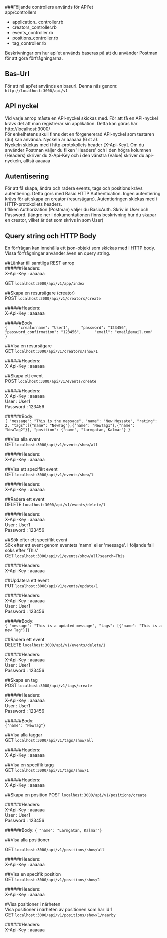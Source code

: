 ###Följande controllers används för API'et   
app/controllers    
  * application_ controller.rb
  * creators_controller.rb    
  * events_controller.rb    
  * positions_controller.rb    
  * tag_controller.rb
  
Beskrivningar om hur api'et används baseras på att du använder Postman för att göra förfrågningarna.       

  
## Bas-Url    
För att nå api'et används en basurl. Denna nås genom:    
  `http://localhost:3000/api/v1`

## API nyckel
Vid varje anrop måste en API-nyckel skickas med. För att få en API-nyckel krävs det att man registrerar sin applikation. Detta kan göras här http://localhost:3000/   
För enkelhetens skull finns det en förgenererad API-nyckel som testaren (du) kan använda. Nyckeln är aaaaaa (6 st a).    
Nyckeln skickas med i http-protokollets header [X-Api-Key]. Om du använder Postman väljer du fliken 'Headers' och i den högra kolumnen (Headers) skriver du X-Api-Key och i den vänstra (Value) skriver du api-nyckeln, alltså aaaaaa     
   
 
## Autentisering    
 För att få skapa, ändra och radera events, tags och positions krävs autentiering. Detta görs med Basic HTTP Authentication. Ingen autentiering krävs för att skapa en creator (resursägare). Autentieringen skickas med i HTTP-protokollets headers.    
 I fliken Authorization (Postman) väljer du BasicAuth. Skriv in User och Password. (längre ner i dokumentationen finns beskrivning hur du skapar en creator, vilket är det som skrivs in som User)    
     
     
## Query string och HTTP Body    
En förfrågan kan innehålla ett json-objekt som skickas med i HTTP body. Vissa förfrågningar använder även en query string.    
    
    
##Länkar till samtliga REST anrop    
######Headers:     
X-Api-Key :  aaaaaa   
    
GET `localhost:3000/api/v1/app/index`    
    
    
##Skapa en resursägare (creator)   
POST `localhost:3000/api/v1/creators/create`    
    
######Headers:    
X-Api-Key :  aaaaaa    
    
######Body   
`{    
    "creatorname": "User1",    
    "password": "123456",    
    "password_confirmation": "123456",     
    "email": "email@email.com"    
}`    
    

##Visa en resursägare    
GET `localhost:3000/api/v1/creators/show/1`    
    
######Headers:    
X-Api-Key :  aaaaaa     
    
    
##Skapa ett event    
POST `localhost:3000/api/v1/events/create`    
     
######Headers:    
X-Api-Key   :   aaaaaa     
User    :    User1      
Password    :    123456    
     
######Body:     
`{
    "message": "This is the message",
    "name": "New Messate",
    "rating": 2,
    "tags":[{"name": "NewTag"},{"name": "NewTag1"},{"name": "NewTag2"}],
    "position": {"name", "larmgatan, Kalmar"}
}`
    
##Visa alla event    
GET `localhost:3000/api/v1/events/show/all`    
    
######Headers:    
X-Api-Key   :   aaaaaa    
     
     
##Visa ett specifikt event    
GET `localhost:3000/api/v1/events/show/1`     
    
######Headers:    
X-Api-Key   :   aaaaaa    
    

##Radera ett event   
DELETE `localhost:3000/api/v1/events/delete/1`     
    
######Headers:    
X-Api-Key   :   aaaaaa     
User    :    User1      
Password    :    123456    
    
    

##Sök efter ett specifikt event    
Sök efter ett event genom eventets 'namn' eller 'message'. I följande fall söks efter 'This'    
GET `localhost:3000/api/v1/events/show/all?search=This`     
    
######Headers:    
X-Api-Key   :   aaaaaa    
    
##Updatera ett event    
PUT `localhost:3000/api/v1/events/update/1`
     
######Headers:    
X-Api-Key   :   aaaaaa     
User    :    User1      
Password    :    123456    
    
######Body:    
`{ "message": "This is a updated message", "tags": [{"name": "This is a new Tag"}]}`
    
##Radera ett event    
DELETE `localhost:3000/api/v1/events/delete/1`
     
######Headers:    
X-Api-Key   :   aaaaaa     
User    :    User1      
Password    :    123456    
     
    
##Skapa en tag   
POST `localhost:3000/api/v1/tags/create`    
    
######Headers:    
X-Api-Key   :   aaaaaa     
User    :    User1      
Password    :    123456      
    
######Body:    
`{"name": "NewTag"}`    
    
    
##Visa alla taggar    
GET `localhost:3000/api/v1/tags/show/all`    
    
######Headers:    
X-Api-Key   :   aaaaaa    
    
    
##Visa en specifik tagg   
GET `localhost:3000/api/v1/tags/show/1`    
    
######Headers:    
X-Api-Key   :   aaaaaa 
    
    

##Skapa en position
POST `localhost:3000/api/v1/positions/create`     
    
######Headers:    
X-Api-Key   :   aaaaaa     
User    :    User1      
Password    :    123456    
    
######Body:
`{ "name": "Larmgatan, Kalmar"}`    
    
    
##Visa alla positioner    
    
GET `localhost:3000/api/v1/positions/show/all`    
    
######Headers:    
X-Api-Key   :   aaaaaa    
    
    
##Visa en specifik position    
GET `localhost:3000/api/v1/positions/show/1`    
    
######Headers:    
X-Api-Key   :   aaaaaa    
    
    
#Visa positioner i närheten    
Visa positioner i närheten av positionen som har id 1    
GET `localhost:3000/api/v1/positions/show/1/nearby`   
    
######Headers:    
X-Api-Key   :   aaaaaa






